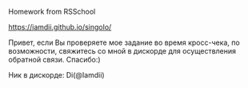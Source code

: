 Homework from RSSchool

https://iamdii.github.io/singolo/

Привет, если Вы проверяете мое задание во время кросс-чека, по возможности, свяжитесь со мной в дискорде для осуществления обратной связи. Спасибо:)

Ник в дискорде: Di(@Iamdii)
